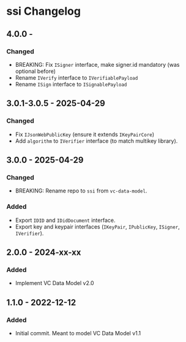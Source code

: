 # ssi Changelog

## 4.0.0 -
### Changed
- BREAKING: Fix `ISigner` interface, make signer.id mandatory (was optional before)
- Rename `IVerify` interface to `IVerifiablePayload`
- Rename `ISign` interface to `ISignablePayload`

## 3.0.1-3.0.5 - 2025-04-29
### Changed
- Fix `IJsonWebPublicKey` (ensure it extends `IKeyPairCore`)
- Add `algorithm` to `IVerifier` interface (to match multikey library).

## 3.0.0 - 2025-04-29
### Changed
- BREAKING: Rename repo to `ssi` from `vc-data-model`.

### Added
- Export `IDID` and `IDidDocument` interface.
- Export key and keypair interfaces (`IKeyPair`, `IPublicKey`, `ISigner`, `IVerifier`).

## 2.0.0 - 2024-xx-xx
### Added
- Implement VC Data Model v2.0

## 1.1.0 - 2022-12-12
### Added
- Initial commit. Meant to model VC Data Model v1.1
